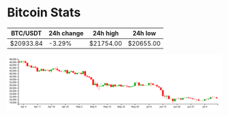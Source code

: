 # Bitcoin Stats

BTC/USDT|24h change|24h high|24h low|
|---|---|---|---|
|$20933.84|-3.29%|$21754.00|$20655.00|

<img src="./chart.svg">
